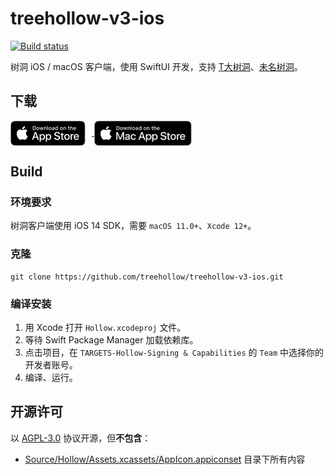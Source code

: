 # treehollow-v3-ios

[![Build status](https://build.appcenter.ms/v0.1/apps/ecb32276-29a0-4925-a8aa-f46d00effd10/branches/main/badge)](https://appcenter.ms)

树洞 iOS / macOS 客户端，使用 SwiftUI 开发，支持 [T大树洞](https://thuhole.com)、[未名树洞](https://www.pkuhollow.com)。

## 下载

<a href='https://apps.apple.com/cn/app/treehollow/id1556835658#?platform=iphone'>
    <img align="center" height=40px src='Documentation/Assets/app_store_ios.svg' style="padding-right: 10px"/>
</a>
<a href='https://apps.apple.com/cn/app/treehollow/id1556835658#?platform=mac'>
    <img align="center" height=40px src='Documentation/Assets/app_store_mac.svg'/>
</a>

## Build

### 环境要求

树洞客户端使用 iOS 14 SDK，需要 `macOS 11.0+`、`Xcode 12+`。

### 克隆

```
git clone https://github.com/treehollow/treehollow-v3-ios.git
```

### 编译安装

1. 用 Xcode 打开 `Hollow.xcodeproj` 文件。
2. 等待 Swift Package Manager 加载依赖库。
3. 点击项目，在 `TARGETS-Hollow-Signing & Capabilities` 的 `Team` 中选择你的开发者账号。
4. 编译、运行。

## 开源许可

以 [AGPL-3.0](https://www.gnu.org/licenses/agpl-3.0.html) 协议开源，但**不包含**：

- [Source/Hollow/Assets.xcassets/AppIcon.appiconset](Source/Hollow/Assets.xcassets/AppIcon.appiconset) 目录下所有内容